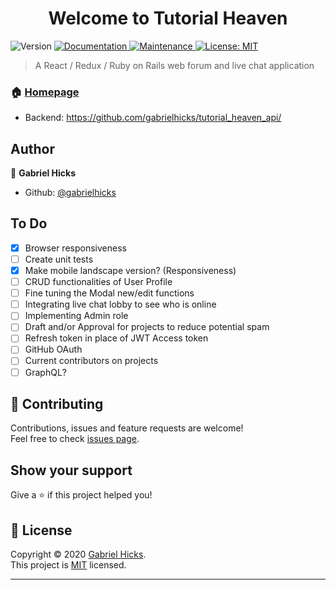 <h1 align="center">Welcome to Tutorial Heaven</h1>
<p>
  <img alt="Version" src="https://img.shields.io/badge/version-0.1.0-blue.svg?cacheSeconds=2592000" />
  <a href="https://github.com/gabrielhicks/tutorial-heaven#readme" target="_blank">
    <img alt="Documentation" src="https://img.shields.io/badge/documentation-yes-brightgreen.svg" />
  </a>
  <a href="https://github.com/gabrielhicks/tutorial-heaven/graphs/commit-activity" target="_blank">
    <img alt="Maintenance" src="https://img.shields.io/badge/Maintained%3F-yes-green.svg" />
  </a>
  <a href="https://github.com/gabrielhicks/tutorial-heaven/blob/master/LICENSE" target="_blank">
    <img alt="License: MIT" src="https://img.shields.io/github/license/gabrielhicks/tutorial-heaven" />
  </a>
</p>

> A React / Redux / Ruby on Rails web forum and live chat application

### 🏠 [Homepage](https://tutorial-heaven.netlify.app/)

-   Backend: https://github.com/gabrielhicks/tutorial_heaven_api/

## Author

👤 **Gabriel Hicks**

-   Github: [@gabrielhicks](https://github.com/gabrielhicks)

## To Do

-   [x] Browser responsiveness
-   [ ] Create unit tests
-   [x] Make mobile landscape version? (Responsiveness)
-   [ ] CRUD functionalities of User Profile
-   [ ] Fine tuning the Modal new/edit functions
-   [ ] Integrating live chat lobby to see who is online
-   [ ] Implementing Admin role
-   [ ] Draft and/or Approval for projects to reduce potential spam
-   [ ] Refresh token in place of JWT Access token
-   [ ] GitHub OAuth
-   [ ] Current contributors on projects
-   [ ] GraphQL?

## 🤝 Contributing

Contributions, issues and feature requests are welcome!<br />Feel free to check [issues page](https://github.com/gabrielhicks/tutorial-heaven/issues).

## Show your support

Give a ⭐️ if this project helped you!

## 📝 License

Copyright © 2020 [Gabriel Hicks](https://github.com/gabrielhicks).<br />
This project is [MIT](https://github.com/gabrielhicks/tutorial-heaven/blob/master/LICENSE) licensed.

---
